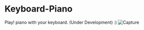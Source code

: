 # Keyboard-Piano
Play! piano with your keyboard.
(Under Development) :) ![Capture](https://user-images.githubusercontent.com/92664353/160561435-e70c6b62-d271-4239-acf1-78212b6a7d75.PNG)
